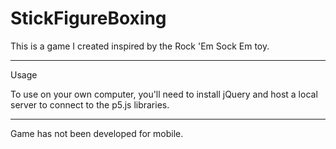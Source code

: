 # StickFigureBoxing
This is a game I created inspired by the Rock 'Em Sock Em toy.
______________________________________________________________________________________________________________________

Usage

To use on your own computer, you'll need to install jQuery and host a local server to connect to the p5.js libraries.

______________________________________________________________________________________________________________________

Game has not been developed for mobile.
